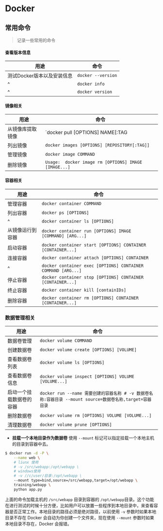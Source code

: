 # Docker

## 常用命令
>记录一些常用的命令

#### 查看版本信息
| 用途                       | 命令               |
| -------------------------- | ------------------ |
| 测试Docker版本以及安装信息 | `docker --version` |
| ^                          | `docker info`      |
| ^                          | `docker version`   |

#### 镜像相关
| 用途             | 命令                                                 |
| ---------------- | ---------------------------------------------------- |
| 从镜像库提取镜像 | `docker pull [OPTIONS] NAME[:TAG|@DIGEST]`           |
| 列出镜像         | `docker images [OPTIONS] [REPOSITORY[:TAG]]`         |
| 管理镜像         | `docker image COMMAND`                               |
| 删除镜像         | `Usage:  docker image rm [OPTIONS] IMAGE [IMAGE...]` |

#### 容器相关
| 用途             | 命令                                                         |
| ---------------- | ------------------------------------------------------------ |
| 管理容器         | `docker container COMMAND`                                   |
| 列出容器         | `docker ps [OPTIONS]`                                        |
| ^                | `docker container ls [OPTIONS]`                              |
| 从镜像运行到容器 | `docker container run [OPTIONS] IMAGE [COMMAND] [ARG...]`    |
| 启动容器         | `docker container start [OPTIONS] CONTAINER [CONTAINER...]`  |
| 连接容器         | `docker container attach [OPTIONS] CONTAINER `               |
| ^                | `docker container exec [OPTIONS] CONTAINER COMMAND [ARG...]` |
| 停止容器         | `docker container stop [OPTIONS] CONTAINER [CONTAINER...]`   |
| 终止容器         | `docker container kill [containIDs]`                         |
| 删除容器         | `docker container rm [OPTIONS] CONTAINER [CONTAINER...]`     |


### 数据管理相关           
| 用途                     | 命令                                                                                                       |
| ------------------------ | ---------------------------------------------------------------------------------------------------------- |
| 数据卷管理               | `docker volume COMMAND`                                                                                  |
| 创建数据卷               | `docker volume create [OPTIONS] [VOLUME]`                                                                  |
| 查看数据卷列表           | `docker volume ls [OPTIONS]`                                                                               |
| 查看数据卷信息           | `docker volume inspect [OPTIONS] VOLUME [VOLUME...]`                                                       |
| 启动一个挂载数据卷的容器 | `docker run --name 需要创建的容器名称 # -v 数据卷名称:容器目录 --mount source=数据卷名称,target=容器目录 ` |
| 删除数据卷               | `docker volume rm [OPTIONS] VOLUME [VOLUME...]`                                                            |
| 清理数据卷               | `docker volume prune [OPTIONS]`                                                                            |
* **挂载一个本地目录作为数据卷**
使用 `--mount` 标记可以指定挂载一个本地主机的目录到容器中去。

```bash
$ docker run -d -P \
    --name web \
    # liunx 使用
    # -v /src/webapp:/opt/webapp \
    # windows使用
    # -v //c/user/目录:/opt/webapp \
    --mount type=bind,source=/src/webapp,target=/opt/webapp \
    training/webapp \
    python app.py

```

上面的命令加载主机的 `/src/webapp` 目录到容器的 `/opt/webapp`目录。这个功能在进行测试的时候十分方便，比如用户可以放置一些程序到本地目录中，来查看容器是否正常工作。本地目录的路径必须是绝对路径，以前使用 `-v` 参数时如果本地目录不存在 Docker 会自动为你创建一个文件夹，现在使用 `--mount` 参数时如果本地目录不存在，Docker 会报错。

